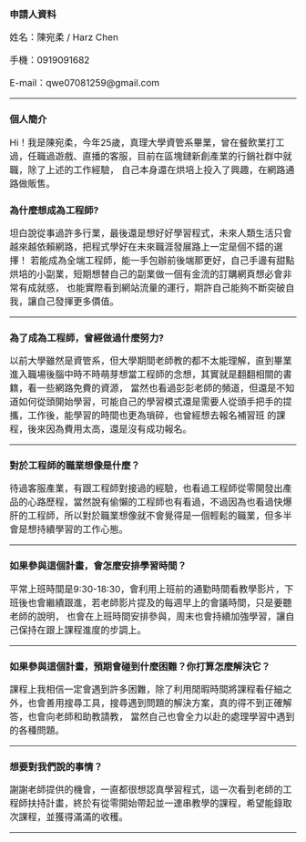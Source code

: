 <html>
  <head>
  <h3>申請人資料</h3>
    <font size="3"><p>姓名：陳宛柔 / Harz Chen</p>
    <p>手機：0919091682</p>
      <p>E-mail：qwe07081259@gmail.com</p></font>
   </head>
    <hr size="10px" align="center" width="100%" noshade>
  <body>
      <h3>個人簡介</h3>
     <font size="3"><p>
       Hi！我是陳宛柔，今年25歲，真理大學資管系畢業，曾在餐飲業打工過，任職過遊戲、直播的客服，目前在區塊鏈新創產業的行銷社群中就職，除了上述的工作經驗，              自己本身還在烘培上投入了興趣，在網路通路做販售。
       </p></font>
    <h3>為什麼想成為工程師?</h3>
     <font size="3"><p>
       坦白說從事過許多行業，最後還是想好好學習程式，未來人類生活只會越來越依賴網路，把程式學好在未來職涯發展路上一定是個不錯的選擇！
       若能成為全端工程師，能一手包辦前後端那更好，自己手邊有甜點烘培的小副業，短期想替自己的副業做一個有金流的訂購網頁想必會非常有成就感，
       也能實際看到網站流量的運行，期許自己能夠不斷突破自我，讓自己發揮更多價值。
       </p></font>
    <hr size="10px" align="center" width="100%" noshade>
   <h3>為了成為工程師，曾經做過什麼努力?</h3>
     <font size="3"><p>
       以前大學雖然是資管系，但大學期間老師教的都不太能理解，直到畢業進入職場後腦中時不時萌芽想當工程師的念想，其實就是翻翻相關的書籍，看一些網路免費的資源，
       當然也看過彭彭老師的頻道，但還是不知道如何從頭開始學習，可能自己的學習模式還是需要人從頭手把手的提攜，工作後，能學習的時間也更為瑣碎，也曾經想去報名補習班        的課程，後來因為費用太高，還是沒有成功報名。
       </p></font>
     <hr size="10px" align="center" width="100%" noshade>
     <h3>對於工程師的職業想像是什麼？</h3>
     <font size="3"><p>
       待過客服產業，有跟工程師對接過的經驗，也看過工程師從零開發出產品的心路歷程，當然說有偷懶的工程師也有看過，不過因為也看過快爆肝的工程師，所以對於職業想像就不會覺得是一個輕鬆的職業，但多半會是想持續學習的工作心態。
       </p></font>
    <hr size="10px" align="center" width="100%" noshade>
    <h3>如果參與這個計畫，會怎麼安排學習時間？</h3>
     <font size="3"><p>
       平常上班時間是9:30-18:30，會利用上班前的通勤時間看教學影片，下班後也會繼續跟進，若老師影片提及的每週早上的會議時間，只是要聽老師的說明，
       也會在上班時間安排參與，周末也會持續加強學習，讓自己保持在跟上課程進度的步調上。
       </p></font>
    <hr size="10px" align="center" width="100%" noshade>
    <h3>如果參與這個計畫，預期會碰到什麼困難？你打算怎麼解決它？</h3>
     <font size="3"><p>
       課程上我相信一定會遇到許多困難，除了利用閒暇時間將課程看仔細之外，也會善用搜尋工具，搜尋遇到問題的解決方案，真的得不到正確解答，也會向老師和助教請教，
       當然自己也會全力以赴的處理學習中遇到的各種問題。
       </p></font>
    <hr size="10px" align="center" width="100%" noshade>
    <h3>想要對我們說的事情？</h3>
     <font size="3"><p>
       謝謝老師提供的機會，一直都很想認真學習程式，這一次看到老師的工程師扶持計畫，終於有從零開始帶起並一連串教學的課程，希望能錄取次課程，並獲得滿滿的收穫。
       </p></font>
    <hr size="10px" align="center" width="100%" noshade>
  </body>
</html>
